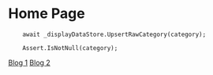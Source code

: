 # Home Page

```
    await _displayDataStore.UpsertRawCategory(category);

    Assert.IsNotNull(category);
```

[Blog 1](blog-post-2024-03-24.md)
[Blog 2](blog-post-2024-03-25.md)